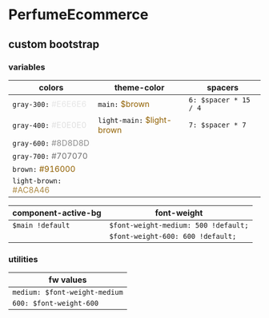 # PerfumeEcommerce

## custom bootstrap
### variables

| **colors** | **theme-color** | **spacers** |
| -------- | -------- | -------- |
| `gray-300:` <font color="#E6E6E6">#E6E6E6</font> | `main:` <font color="#916000">$brown</font> | `6: $spacer * 15 / 4` |
| `gray-400:` <font color="#E0E0E0">#E0E0E0</font> | `light-main:` <font color="#916000">$light-brown</font> | `7: $spacer * 7` |
| `gray-600:` <font color="#8D8D8D">#8D8D8D</font> |      |      |
| `gray-700:` <font color="#707070">#707070</font> |      |      |
| `brown:` <font color="#916000">#916000</font> |      |      |
| `light-brown:` <font color="#AC8A46">#AC8A46</font> |      |      |



| **component-active-bg** | **font-weight** |
| -------- | -------- |
| `$main !default`    | `$font-weight-medium: 500 !default;`     |
|     | `$font-weight-600: 600 !default;`     |


### utilities



| **fw values** |
| -------- |
| `medium: $font-weight-medium`     |
| `600: $font-weight-600`    |
